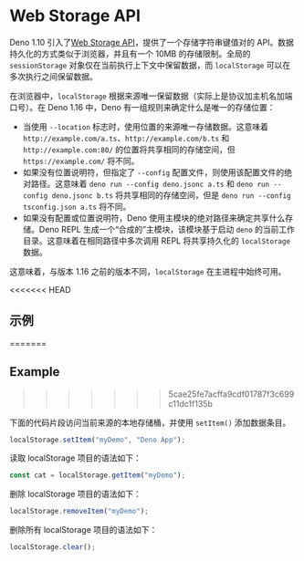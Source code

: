 # Web Storage API

Deno 1.10
引入了[Web Storage API](https://developer.mozilla.org/en-US/docs/Web/API/Web_Storage_API)，提供了一个存储字符串键值对的
API。数据持久化的方式类似于浏览器，并且有一个 10MB 的存储限制。全局的
`sessionStorage` 对象仅在当前执行上下文中保留数据，而 `localStorage`
可以在多次执行之间保留数据。

在浏览器中，`localStorage`
根据来源唯一保留数据（实际上是协议加主机名加端口号）。在 Deno 1.16 中，Deno
有一组规则来确定什么是唯一的存储位置：

- 当使用 `--location` 标志时，使用位置的来源唯一存储数据。这意味着
  `http://example.com/a.ts`、`http://example.com/b.ts` 和
  `http://example.com:80/` 的位置将共享相同的存储空间，但 `https://example.com/`
  将不同。
- 如果没有位置说明符，但指定了 `--config`
  配置文件，则使用该配置文件的绝对路径。这意味着
  `deno run --config deno.jsonc a.ts` 和 `deno run --config deno.jsonc b.ts`
  将共享相同的存储空间，但是 `deno run --config tsconfig.json a.ts` 将不同。
- 如果没有配置或位置说明符，Deno 使用主模块的绝对路径来确定共享什么存储。Deno
  REPL 生成一个“合成的”主模块，该模块基于启动 `deno`
  的当前工作目录。这意味着在相同路径中多次调用 REPL 将共享持久化的
  `localStorage` 数据。

这意味着，与版本 1.16 之前的版本不同，`localStorage` 在主进程中始终可用。

<<<<<<< HEAD
## 示例
=======
## Example
>>>>>>> 5cae25fe7acffa9cdf01787f3c699c11dc1f135b

下面的代码片段访问当前来源的本地存储桶，并使用 `setItem()` 添加数据条目。

```ts
localStorage.setItem("myDemo", "Deno App");
```

读取 localStorage 项目的语法如下：

```ts
const cat = localStorage.getItem("myDemo");
```

删除 localStorage 项目的语法如下：

```ts
localStorage.removeItem("myDemo");
```

删除所有 localStorage 项目的语法如下：

```ts
localStorage.clear();
```
